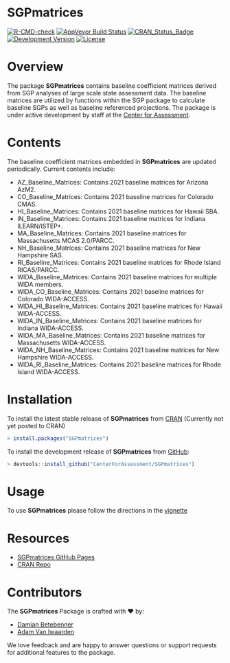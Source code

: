 SGPmatrices
=============

[![R-CMD-check](https://github.com/CenterForAssessment/SGPmatrices/workflows/R-CMD-check/badge.svg)](https://github.com/CenterForAssessment/SGPmatrices/actions)
[![AppVeyor Build Status](https://ci.appveyor.com/api/projects/status/github/centerforassessment/SGPmatrices?branch=master&svg=true)](https://ci.appveyor.com/project/centerforassessment/SGPmatrices)
[![CRAN_Status_Badge](http://www.r-pkg.org/badges/version/SGPmatrices)](http://cran.r-project.org/package=SGPmatrices)
[![Development Version](https://img.shields.io/badge/devel-0.0--0.94-brightgreen.svg)](https://github.com/CenterForAssessment/SGPmatrices)
[![License](http://img.shields.io/badge/license-GPL%203-brightgreen.svg?style=flat)](https://github.com/CenterForAssessment/SGPmatrices/blob/master/LICENSE.md)

# Overview

The package **SGPmatrices** contains baseline coefficient matrices derived from SGP analyses of large scale state assessment data. The baseline matrices are utilized by functions within the SGP package to calculate baseline SGPs as well as baseline referenced projections. The package is under active
development by staff at the [Center for Assessment](https://www.nciea.org).

# Contents

The baseline coefficient matrices embedded in **SGPmatrices** are updated periodically. Current contents include:

* AZ_Baseline_Matrices: Contains 2021 baseline matrices for Arizona AzM2.
* CO_Baseline_Matrices: Contains 2021 baseline matrices for Colorado CMAS.
* HI_Baseline_Matrices: Contains 2021 baseline matrices for Hawaii SBA.
* IN_Baseline_Matrices: Contains 2021 baseline matrices for Indiana ILEARN/ISTEP+.
* MA_Baseline_Matrices: Contains 2021 baseline matrices for Massachusetts MCAS 2.0/PARCC.
* NH_Baseline_Matrices: Contains 2021 baseline matrices for New Hampshire SAS.
* RI_Baseline_Matrices: Contains 2021 baseline matrices for Rhode Island RICAS/PARCC.
* WIDA_Baseline_Matrices: Contains 2021 baseline matrices for multiple WIDA members.
* WIDA_CO_Baseline_Matrices: Contains 2021 baseline matrices for Colorado WIDA-ACCESS.
* WIDA_HI_Baseline_Matrices: Contains 2021 baseline matrices for Hawaii WIDA-ACCESS.
* WIDA_IN_Baseline_Matrices: Contains 2021 baseline matrices for Indiana WIDA-ACCESS.
* WIDA_MA_Baseline_Matrices: Contains 2021 baseline matrices for Massachusetts WIDA-ACCESS.
* WIDA_NH_Baseline_Matrices: Contains 2021 baseline matrices for New Hampshire WIDA-ACCESS.
* WIDA_RI_Baseline_Matrices: Contains 2021 baseline matrices for Rhode Island WIDA-ACCESS.

# Installation

To install the latest stable release of **SGPmatrices** from [CRAN](https://CRAN.R-project.org/package=SGPmatrices) (Currently not yet posted to CRAN)

```R
> install.packages("SGPmatrices")
```

To install the development release of **SGPmatrices** from [GitHub](https://github.com/CenterForAssessment/SGPmatrices/):

```R
> devtools::install_github("CenterForAssessment/SGPmatrices")
```

# Usage

To use **SGPmatrices** please follow the directions in the [vignette](https://centerforassessment.github.io/SGPmatrices/articles/SGPmatrices.html)


# Resources

* [SGPmatrices GitHub Pages](https://CenterForAssessment.github.io/SGPmatrices)
* [CRAN Repo](https://CRAN.R-project.org/package=SGPmatrices)

# Contributors

The **SGPmatrices** Package is crafted with :heart: by:

* [Damian Betebenner](https://github.com/dbetebenner)
* [Adam Van Iwaarden](https://github.com/adamvi)

We love feedback and are happy to answer questions or support requests for additional features to the package.
